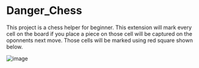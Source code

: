 # Danger_Chess

This project is a chess helper for beginner. This extension will mark every cell on the board if you place a piece on those cell will be captured on the oponnents next move. Those cells will be marked using red square shown below.

![image](https://github.com/ashiknur/Denger_Chess/assets/43537056/92c5bafc-f09d-4e91-ab6e-0faede9f5e86)
